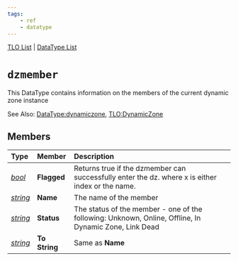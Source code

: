 ```yaml
---
tags:
    - ref
    - datatype
---
```

[TLO List](../top-level-objects/tlo-list.md) | [DataType List](../data-types/datatype-list.md)
# `dzmember`

This DataType contains information on the members of the current dynamic zone instance

See Also: [DataType:dynamiczone](./datatype-dynamiczone.md), [TLO:DynamicZone](../top-level-objects/tlo-dynamiczone.md)

## Members

| **Type** | **Member** | **Description** |
| :--- | :--- | :--- |
| [_bool_](datatype-bool.md) | **Flagged** | Returns true if the dzmember can successfully enter the dz. where x is either index or the name. |
| [_string_](datatype-string.md) | **Name** | The name of the member |
| [_string_](datatype-string.md) | **Status** | The status of the member - one of the following: Unknown, Online, Offline, In Dynamic Zone, Link Dead |
| [_string_](datatype-string.md) | **To String** | Same as **Name** |
